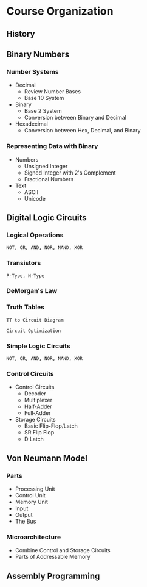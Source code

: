 # Course Organization

## History


## Binary Numbers

### Number Systems
* Decimal
  - Review Number Bases
  - Base 10 System
* Binary
  - Base 2 System
  - Conversion between Binary and Decimal
* Hexadecimal
  - Conversion between Hex, Decimal, and Binary
### Representing Data with Binary
* Numbers
  - Unsigned Integer
  - Signed Integer with 2's Complement
  - Fractional Numbers
* Text
  - ASCII
  - Unicode


## Digital Logic Circuits

### Logical Operations

    NOT, OR, AND, NOR, NAND, XOR

### Transistors
    P-Type, N-Type

### DeMorgan's Law

### Truth Tables

    TT to Circuit Diagram

    Circuit Optimization

### Simple Logic Circuits
    NOT, OR, AND, NOR, NAND, XOR

### Control Circuits
  * Control Circuits
    - Decoder
    - Multiplexer
    - Half-Adder
    - Full-Adder
  * Storage Circuits
    - Basic Flip-Flop/Latch
    - SR Flip Flop
    - D Latch

## Von Neumann Model

### Parts
  * Processing Unit
  * Control Unit
  * Memory Unit
  * Input
  * Output
  * The Bus

### Microarchitecture
  * Combine Control and Storage Circuits
  * Parts of Addressable Memory

## Assembly Programming